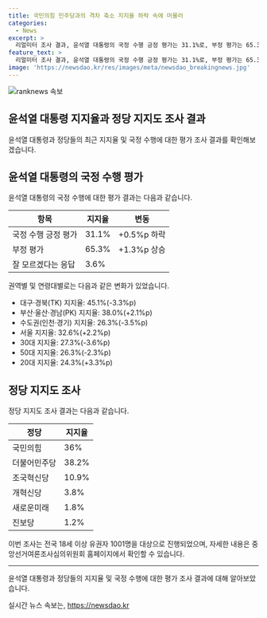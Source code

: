```yaml
---
title: 국민의힘 민주당과의 격차 축소 지지율 하락 속에 머물러
categories:
  - News
excerpt: >
  리얼미터 조사 결과, 윤석열 대통령의 국정 수행 긍정 평가는 31.1%로, 부정 평가는 65.3%에 달했다. 민주당은 4.1%p 상승한 것으로 조사됐으며, 그 외 권역 및 연령별로도 다양한 결과가 보고되었다. 정당 지지도 조사에 따르면 국민의힘은 36%, 민주당은 38.2%로 집계되었다. 이번 조사는 무선·유선 자동응답 전화 방식으로 진행됐으며, 표본 오차는 95% 신뢰수준에 각각 ±2.0%p, ±3.1%p다.
feature_text: >
  리얼미터 조사 결과, 윤석열 대통령의 국정 수행 긍정 평가는 31.1%로, 부정 평가는 65.3%에 달했다. 민주당은 4.1%p 상승한 것으로 조사됐으며, 그 외 권역 및 연령별로도 다양한 결과가 보고되었다. 정당 지지도 조사에 따르면 국민의힘은 36%, 민주당은 38.2%로 집계되었다. 이번 조사는 무선·유선 자동응답 전화 방식으로 진행됐으며, 표본 오차는 95% 신뢰수준에 각각 ±2.0%p, ±3.1%p다.
image: 'https://newsdao.kr/res/images/meta/newsdao_breakingnews.jpg'
---
```


<p><img src="https://newsdao.kr/res/images/meta/newsdao_breakingnews.jpg" alt="ranknews 속보" /></p>

<h2>윤석열 대통령 지지율과 정당 지지도 조사 결과</h2>

<p data-ke-size="size16">윤석열 대통령과 정당들의 최근 지지율 및 국정 수행에 대한 평가 조사 결과를 확인해보겠습니다.</p>

<h2>윤석열 대통령의 국정 수행 평가</h2>

<p data-ke-size="size16">윤석열 대통령의 국정 수행에 대한 평가 결과는 다음과 같습니다.</p>

<table>
<thead>
<tr>
<th><b>항목</b></th>
<th><b>지지율</b></th>
<th><b>변동</b></th>
</tr>
</thead>
<tbody>
<tr>
<td>국정 수행 긍정 평가</td>
<td>31.1%</td>
<td>+0.5%p 하락</td>
</tr>
<tr>
<td>부정 평가</td>
<td>65.3%</td>
<td>+1.3%p 상승</td>
</tr>
<tr>
<td>잘 모르겠다는 응답</td>
<td>3.6%</td>
<td></td>
</tr>
</tbody>
</table>

<p data-ke-size="size16">권역별 및 연령대별로는 다음과 같은 변화가 있었습니다.</p>

<ul>
<li>대구·경북(TK) 지지율: 45.1%(-3.3%p)</li>
<li>부산·울산·경남(PK) 지지율: 38.0%(+2.1%p)</li>
<li>수도권(인천·경기) 지지율: 26.3%(-3.5%p)</li>
<li>서울 지지율: 32.6%(+2.2%p)</li>
<li>30대 지지율: 27.3%(-3.6%p)</li>
<li>50대 지지율: 26.3%(-2.3%p)</li>
<li>20대 지지율: 24.3%(+3.3%p)</li>
</ul>

<h2>정당 지지도 조사</h2>

<p data-ke-size="size16">정당 지지도 조사 결과는 다음과 같습니다.</p>

<table>
<thead>
<tr>
<th><b>정당</b></th>
<th><b>지지율</b></th>
</tr>
</thead>
<tbody>
<tr>
<td>국민의힘</td>
<td>36%</td>
</tr>
<tr>
<td>더불어민주당</td>
<td>38.2%</td>
</tr>
<tr>
<td>조국혁신당</td>
<td>10.9%</td>
</tr>
<tr>
<td>개혁신당</td>
<td>3.8%</td>
</tr>
<tr>
<td>새로운미래</td>
<td>1.8%</td>
</tr>
<tr>
<td>진보당</td>
<td>1.2%</td>
</tr>
</tbody>
</table>

<p data-ke-size="size16">이번 조사는 전국 18세 이상 유권자 1001명을 대상으로 진행되었으며, 자세한 내용은 중앙선거여론조사심의위원회 홈페이지에서 확인할 수 있습니다.</p>

<hr>

<p data-ke-size="size16">윤석열 대통령과 정당들의 지지율 및 국정 수행에 대한 평가 조사 결과에 대해 알아보았습니다.</p>
실시간 뉴스 속보는, <a href="https://newsdao.kr" rel="dofollow">https://newsdao.kr</a>


